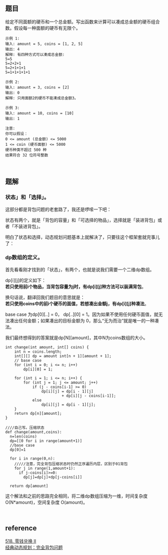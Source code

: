 ## 题目
给定不同面额的硬币和一个总金额。写出函数来计算可以凑成总金额的硬币组合数。假设每一种面额的硬币有无限个。 
```
示例 1:
输入: amount = 5, coins = [1, 2, 5]
输出: 4
解释: 有四种方式可以凑成总金额:
5=5
5=2+2+1
5=2+1+1+1
5=1+1+1+1+1

示例 2:
输入: amount = 3, coins = [2]
输出: 0
解释: 只用面额2的硬币不能凑成总金额3。

示例 3:
输入: amount = 10, coins = [10] 
输出: 1
 
注意:
你可以假设：
0 <= amount (总金额) <= 5000
1 <= coin (硬币面额) <= 5000
硬币种类不超过 500 种
结果符合 32 位符号整数
```

&nbsp;
## 题解
### 状态」和「选择」。
这部分都是背包问题的老套路了，我还是啰嗦一下吧：

状态有两个，就是「背包的容量」和「可选择的物品」，选择就是「装进背包」或者「不装进背包」。

明白了状态和选择，动态规划问题基本上就解决了，只要往这个框架套就完事儿了：
### dp数组的定义。
首先看看刚才找到的「状态」，有两个，也就是说我们需要一个二维dp数组。

dp[i][j]的定义如下：   
**若只使用前i个物品，当背包容量为j时，有dp[i][j]种方法可以装满背包**。

换句话说，翻译回我们题目的意思就是：   
**若只使用coins中的前i个硬币的面值，若想凑出金额j，有dp[i][j]种凑法**。

base case 为dp[0][..] = 0， dp[..][0] = 1。因为如果不使用任何硬币面值，就无法凑出任何金额；如果凑出的目标金额为 0，那么“无为而治”就是唯一的一种凑法。

我们最终想得到的答案就是dp[N][amount]，其中N为coins数组的大小。
```
int change(int amount, int[] coins) {
    int n = coins.length;
    int[][] dp = amount int[n + 1][amount + 1];
    // base case
    for (int i = 0; i <= n; i++) 
        dp[i][0] = 1;

    for (int i = 1; i <= n; i++) {
        for (int j = 1; j <= amount; j++)
            if (j - coins[i-1] >= 0)
                dp[i][j] = dp[i - 1][j] 
                         + dp[i][j - coins[i-1]];
            else 
                dp[i][j] = dp[i - 1][j];
    }
    return dp[n][amount];
}
```
```
////自己写。压缩状态
def change(amount,coins):
  n=len(coins)
  dp=[[0 for i in range(amount+1)]
  //base case
  dp[0]=1
  
  for i in range(0,n):
    /////注意，完全背包压缩状态时仍然正序遍历内层，区别于01背包
    for j in range(1,amount+1):
      if j-coins[i]>=0:
        dp[j]=dp[j]+dp[j-coins[i]]
        
  return dp[amount]    
```

这个解法和之前的思路完全相同，将二维dp数组压缩为一维，时间复杂度 O(N*amount)，空间复杂度 O(amount)。

&nbsp;
## reference
[518. 零钱兑换 II](https://leetcode-cn.com/problems/coin-change-2/)  
[经典动态规划：完全背包问题](https://mp.weixin.qq.com/s?__biz=MzAxODQxMDM0Mw==&mid=2247485124&idx=1&sn=52068c8000b90a7a972dbd04658d79b7&chksm=9bd7f8ccaca071da66d3c9e567ab49b27c711db154c2f297f55fcd7c3c1156afa37b0ad60555&scene=21#wechat_redirect)
